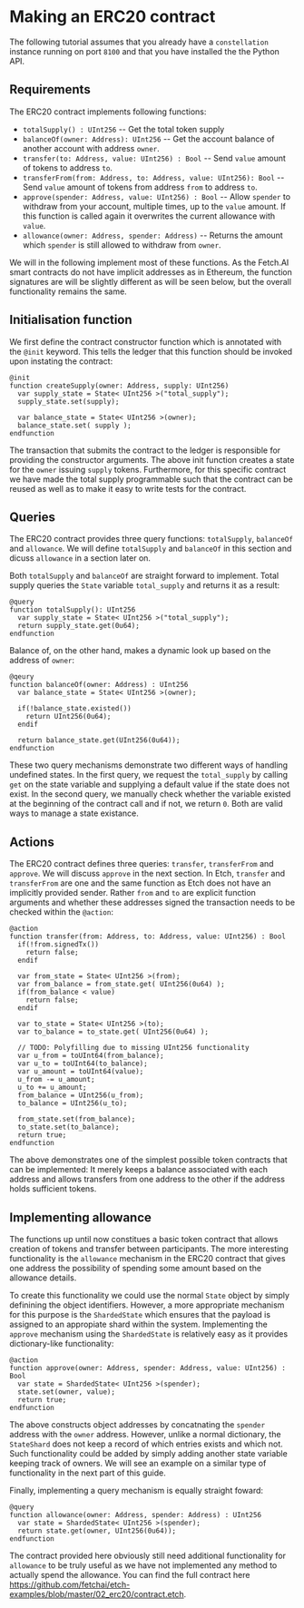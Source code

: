# Making an ERC20 contract
The following tutorial assumes that you already have a `constellation` instance running on port `8100` and that you have installed the the Python API.

## Requirements
The ERC20 contract implements following functions:

- `totalSupply() : UInt256` -- Get the total token supply
- `balanceOf(owner: Address): UInt256` -- Get the account balance of another account with address `owner`.
- `transfer(to: Address, value: UInt256) : Bool` -- Send `value` amount of tokens to address `to`.
- `transferFrom(from: Address, to: Address, value: UInt256): Bool` -- Send `value` amount of tokens from address `from` to address `to`.
- `approve(spender: Address, value: UInt256) : Bool` -- Allow `spender` to withdraw from your account, multiple times, up to the `value` amount. If this function is called again it overwrites the current allowance with `value`.
- `allowance(owner: Address, spender: Address)` -- Returns the amount which `spender` is still allowed to withdraw from `owner`.

We will in the following implement most of these functions. As the Fetch.AI smart contracts do not have implicit addresses as in Ethereum, the function signatures are will be slightly different as will be seen below, but the overall functionality remains the same.


## Initialisation function
We first define the contract constructor function which is annotated with the `@init` keyword. This tells the ledger that this function should be invoked upon instating the contract:
```
@init
function createSupply(owner: Address, supply: UInt256)
  var supply_state = State< UInt256 >("total_supply");  
  supply_state.set(supply);

  var balance_state = State< UInt256 >(owner);
  balance_state.set( supply );
endfunction
```
The transaction that submits the contract to the ledger is responsible for providing the constructor arguments. The above init function creates a state for the `owner` issuing `supply` tokens. Furthermore, for this specific contract we have made the total supply programmable such that the contract can be reused as well as to make it easy to write tests for the contract.

## Queries
The ERC20 contract provides three query functions: `totalSupply`, `balanceOf` and `allowance`. We will define `totalSupply` and `balanceOf` in this section and dicuss `allowance` in a section later on.

Both `totalSupply` and `balanceOf` are straight forward to implement. Total supply queries the `State` variable `total_supply` and returns it as a result:
```
@query
function totalSupply(): UInt256
  var supply_state = State< UInt256 >("total_supply"); 
  return supply_state.get(0u64); 
endfunction
```
Balance of, on the other hand, makes a dynamic look up based on the address of `owner`:
```
@qeury
function balanceOf(owner: Address) : UInt256
  var balance_state = State< UInt256 >(owner);

  if(!balance_state.existed())
    return UInt256(0u64);
  endif

  return balance_state.get(UInt256(0u64));
endfunction
```
These two query mechanisms demonstrate two different ways of handling undefined states. In the first query, we request the `total_supply` by calling `get` on the state variable and supplying a default value if the state does not exist. In the second query, we manually check whether the variable existed at the beginning of the contract call and if not, we return `0`. Both are valid ways to manage a state existance.

## Actions
The ERC20 contract defines three queries: `transfer`, `transferFrom` and `approve`. We will discuss `approve` in the next section. In Etch, `transfer` and `transferFrom` are one and the same function as Etch does not have an implicitly provided sender. Rather `from` and `to` are explicit function arguments and whether these addresses signed the transaction needs to be checked within the `@action`:
```
@action
function transfer(from: Address, to: Address, value: UInt256) : Bool
  if(!from.signedTx())
    return false;
  endif

  var from_state = State< UInt256 >(from);
  var from_balance = from_state.get( UInt256(0u64) );
  if(from_balance < value)
    return false;
  endif

  var to_state = State< UInt256 >(to);
  var to_balance = to_state.get( UInt256(0u64) );

  // TODO: Polyfilling due to missing UInt256 functionality
  var u_from = toUInt64(from_balance);  
  var u_to = toUInt64(to_balance);
  var u_amount = toUInt64(value);
  u_from -= u_amount;
  u_to += u_amount;
  from_balance = UInt256(u_from);
  to_balance = UInt256(u_to);  

  from_state.set(from_balance);
  to_state.set(to_balance);
  return true;
endfunction
```
The above demonstrates one of the simplest possible token contracts that can be implemented: It merely keeps a balance associated with each address and allows transfers from one address to the other if the address holds sufficient tokens.

## Implementing allowance
The functions up until now constitues a basic token contract that allows creation of tokens and transfer between participants. The more interesting functionality is the `allowance` mechanism in the ERC20 contract that gives one address the possibility of spending some amount based on the allowance details. 

To create this functionality we could use the normal `State` object by simply definining the object identifiers. However, a more appropriate mechanism for this purpose is the `ShardedState` which ensures that the payload is assigned to an appropiate shard within the system. Implementing the `approve` mechanism using the `ShardedState` is relatively easy as it provides dictionary-like functionality:
```
@action
function approve(owner: Address, spender: Address, value: UInt256) : Bool
  var state = ShardedState< UInt256 >(spender);
  state.set(owner, value);
  return true;
endfunction
```
The above constructs object addresses by concatnating the `spender` address with the `owner` address. However, unlike a normal dictionary, the `StateShard` does not keep a record of which entries exists and which not. Such functionality could be added by simply adding another state variable keeping track of owners. We will see an example on a similar type of functionality in the next part of this guide.

Finally, implementing a query mechanism is equally straight foward:
```
@query
function allowance(owner: Address, spender: Address) : UInt256
  var state = ShardedState< UInt256 >(spender);
  return state.get(owner, UInt256(0u64));
endfunction
```
The contract provided here obviously still need additional functionality for `allowance` to be truly useful as we have not implemented any method to actually spend the allowance. You can find the full contract here https://github.com/fetchai/etch-examples/blob/master/02_erc20/contract.etch.

